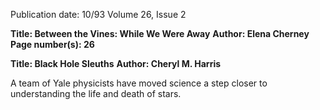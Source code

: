 Publication date: 10/93
Volume 26, Issue 2

**Title: Between the Vines: While We Were Away**
**Author: Elena Cherney**
**Page number(s): 26**





**Title: Black Hole Sleuths**
**Author: Cheryl M. Harris**


A team of Yale physicists have moved science a step closer to understanding the life and death of stars.